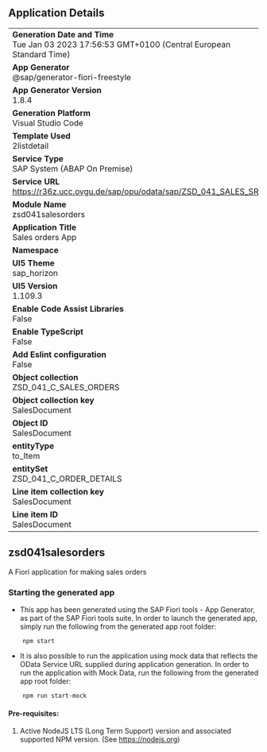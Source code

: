 ## Application Details
|               |
| ------------- |
|**Generation Date and Time**<br>Tue Jan 03 2023 17:56:53 GMT+0100 (Central European Standard Time)|
|**App Generator**<br>@sap/generator-fiori-freestyle|
|**App Generator Version**<br>1.8.4|
|**Generation Platform**<br>Visual Studio Code|
|**Template Used**<br>2listdetail|
|**Service Type**<br>SAP System (ABAP On Premise)|
|**Service URL**<br>https://r36z.ucc.ovgu.de/sap/opu/odata/sap/ZSD_041_SALES_SRV
|**Module Name**<br>zsd041salesorders|
|**Application Title**<br>Sales orders App|
|**Namespace**<br>|
|**UI5 Theme**<br>sap_horizon|
|**UI5 Version**<br>1.109.3|
|**Enable Code Assist Libraries**<br>False|
|**Enable TypeScript**<br>False|
|**Add Eslint configuration**<br>False|
|**Object collection**<br>ZSD_041_C_SALES_ORDERS|
|**Object collection key**<br>SalesDocument|
|**Object ID**<br>SalesDocument|
|**entityType**<br>to_Item|
|**entitySet**<br>ZSD_041_C_ORDER_DETAILS|
|**Line item collection key**<br>SalesDocument|
|**Line item ID**<br>SalesDocument|

## zsd041salesorders

A Fiori application for making sales orders

### Starting the generated app

-   This app has been generated using the SAP Fiori tools - App Generator, as part of the SAP Fiori tools suite.  In order to launch the generated app, simply run the following from the generated app root folder:

```
    npm start
```

- It is also possible to run the application using mock data that reflects the OData Service URL supplied during application generation.  In order to run the application with Mock Data, run the following from the generated app root folder:

```
    npm run start-mock
```

#### Pre-requisites:

1. Active NodeJS LTS (Long Term Support) version and associated supported NPM version.  (See https://nodejs.org)


